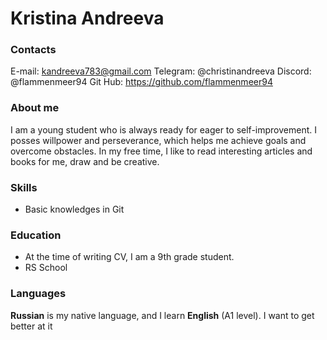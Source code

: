 # Kristina Andreeva
### Contacts
E-mail: kandreeva783@gmail.com
Telegram: @christinandreeva
Discord: @flammenmeer94
Git Hub: https://github.com/flammenmeer94
### About me
I am a young student who is always ready for eager to self-improvement. I posses willpower and perseverance, which helps me achieve goals and overcome obstacles. In my free time, I like to read interesting articles and books for me, draw and be creative.
### Skills 
- Basic knowledges in Git
### Education
- At the time of writing CV, I am a 9th grade student.
- RS School
### Languages
**Russian** is my native language, and I learn **English** (A1 level). I want to get better at it
